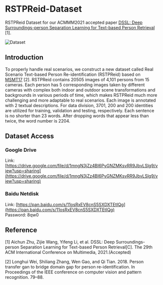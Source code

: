 # RSTPReid-Dataset
RSTPReid Dataset for our ACMMM2021 accepted paper [DSSL: Deep Surroundings-person Separation Learning for Text-based Person Retrieval](https://arxiv.org/abs/2109.05534) [1].  

![Dataset](https://github.com/NjtechCVLab/RSTPReid-Dataset/blob/main/MM2021Dataset.png)

## Introduction

To properly handle real scenarios, we construct a new dataset called Real Scenario Text-based Person Re-identification (RSTPReid) based on [MSMT17](https://openaccess.thecvf.com/content_cvpr_2018/papers/Wei_Person_Transfer_GAN_CVPR_2018_paper.pdf) [2]. RSTPReid contains 20505 images of 4,101 persons from 15 cameras. Each person has 5 corresponding images taken by different cameras with complex both indoor and outdoor scene transformations and backgrounds in various periods of time, which makes RSTPReid much more challenging and more adaptable to real scenarios. Each image is annotated with 2 textual descriptions. For data division, 3701, 200 and 200 identities are utilized for training, validation and testing, respectively. Each sentence is no shorter than 23 words. After dropping words that appear less than twice, the word number is 2204.

## Dataset Access

### Google Drive
Link: [https://drive.google.com/file/d/1mngN3jZz4BI6PyGNZMKsvRR9JbvLSlg9/view?usp=sharing](https://drive.google.com/file/d/1mngN3jZz4BI6PyGNZMKsvRR9JbvLSlg9/view?usp=sharing)

### Baidu Netdisk
Link: [https://pan.baidu.com/s/11osRxEV8cnS5SXDXTEtIQg](https://pan.baidu.com/s/11osRxEV8cnS5SXDXTEtIQg)  
Password: 8qw0  

## Reference

[1] Aichun Zhu, Zijie Wang, Yifeng Li, et al. DSSL: Deep Surroundings-person Separation Learning for Text-based Person Retrieval[C]. The 29th ACM International Conference on
Multimedia, 2021.(Accepted) 

[2] Longhui Wei, Shiliang Zhang, Wen Gao, and Qi Tian. 2018. Person transfer gan to bridge domain gap for person re-identification. In Proceedings of the IEEE conference on computer vision and pattern recognition. 79–88.

